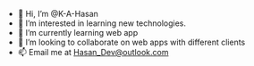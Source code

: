 - 👋 Hi, I’m @K-A-Hasan
- 👀 I’m interested in learning new technologies.
- 🌱 I’m currently learning web app
- 💞️ I’m looking to collaborate on web apps with different clients
- 📫 Email me at Hasan_Dev@outlook.com

<!---
K-A-Hasan/K-A-Hasan is a ✨ special ✨ repository because its `README.md` (this file) appears on your GitHub profile.
You can click the Preview link to take a look at your changes.
--->
